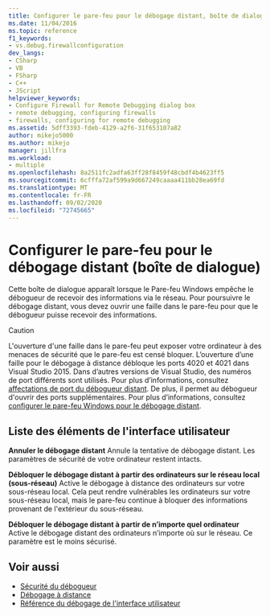 ```yaml
---
title: Configurer le pare-feu pour le débogage distant, boîte de dialogue | Microsoft Docs
ms.date: 11/04/2016
ms.topic: reference
f1_keywords:
- vs.debug.firewallconfiguration
dev_langs:
- CSharp
- VB
- FSharp
- C++
- JScript
helpviewer_keywords:
- Configure Firewall for Remote Debugging dialog box
- remote debugging, configuring firewalls
- firewalls, configuring for remote debugging
ms.assetid: 5dff3393-fdeb-4129-a2f6-31f653107a82
author: mikejo5000
ms.author: mikejo
manager: jillfra
ms.workload:
- multiple
ms.openlocfilehash: 8a2511fc2adfa63ff28f8459f48cbdf4b4623ff5
ms.sourcegitcommit: 6cfffa72af599a9d667249caaaa411bb28ea69fd
ms.translationtype: MT
ms.contentlocale: fr-FR
ms.lasthandoff: 09/02/2020
ms.locfileid: "72745665"
---
```

# <a name="configure-firewall-for-remote-debugging-dialog-box"></a>Configurer le pare-feu pour le débogage distant (boîte de dialogue)
Cette boîte de dialogue apparaît lorsque le Pare-feu Windows empêche le débogueur de recevoir des informations via le réseau. Pour poursuivre le débogage distant, vous devez ouvrir une faille dans le pare-feu pour que le débogueur puisse recevoir des informations.

> [!CAUTION]
> L'ouverture d'une faille dans le pare-feu peut exposer votre ordinateur à des menaces de sécurité que le pare-feu est censé bloquer. L’ouverture d’une faille pour le débogage à distance débloque les ports 4020 et 4021 dans Visual Studio 2015. Dans d’autres versions de Visual Studio, des numéros de port différents sont utilisés. Pour plus d’informations, consultez [affectations de port du débogueur distant](../debugger/remote-debugger-port-assignments.md). De plus, il permet au débogueur d'ouvrir des ports supplémentaires. Pour plus d’informations, consultez [configurer le pare-feu Windows pour le débogage distant](../debugger/configure-the-windows-firewall-for-remote-debugging.md).

## <a name="uielement-list"></a>Liste des éléments de l'interface utilisateur
 **Annuler le débogage distant** Annule la tentative de débogage distant. Les paramètres de sécurité de votre ordinateur restent intacts.

 **Débloquer le débogage distant à partir des ordinateurs sur le réseau local (sous-réseau)** Active le débogage à distance des ordinateurs sur votre sous-réseau local. Cela peut rendre vulnérables les ordinateurs sur votre sous-réseau local, mais le pare-feu continue à bloquer des informations provenant de l'extérieur du sous-réseau.

 **Débloquer le débogage distant à partir de n’importe quel ordinateur** Active le débogage distant des ordinateurs n’importe où sur le réseau. Ce paramètre est le moins sécurisé.

## <a name="see-also"></a>Voir aussi

- [Sécurité du débogueur](../debugger/debugger-security.md)
- [Débogage à distance](../debugger/remote-debugging.md)
- [Référence du débogage de l'interface utilisateur](../debugger/debugging-user-interface-reference.md)
